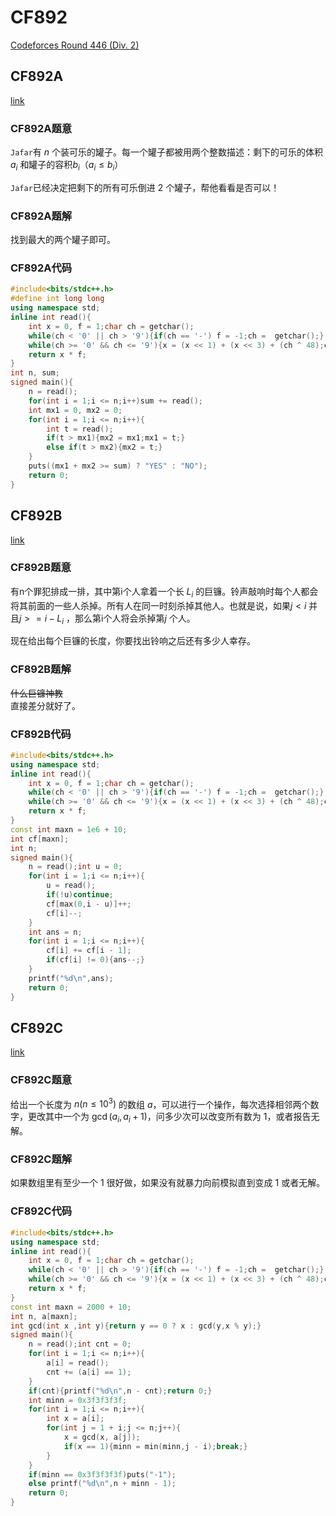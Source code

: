 # CF892

[Codeforces Round 446 (Div. 2)](https://codeforces.com/contest/892)

## CF892A

[link](https://codeforces.com/problemset/problem/892/A)

### CF892A题意

`Jafar`有 $n$ 个装可乐的罐子。每一个罐子都被用两个整数描述：剩下的可乐的体积 $a_i$ 和罐子的容积$b_i$（$a_i\leq b_i$）

`Jafar`已经决定把剩下的所有可乐倒进 $2$ 个罐子，帮他看看是否可以！

### CF892A题解

找到最大的两个罐子即可。

### CF892A代码

~~~cpp
#include<bits/stdc++.h>
#define int long long
using namespace std;
inline int read(){
    int x = 0, f = 1;char ch = getchar();
    while(ch < '0' || ch > '9'){if(ch == '-') f = -1;ch =  getchar();}
    while(ch >= '0' && ch <= '9'){x = (x << 1) + (x << 3) + (ch ^ 48);ch = getchar();}
    return x * f;
}
int n, sum;
signed main(){
    n = read();
    for(int i = 1;i <= n;i++)sum += read();
    int mx1 = 0, mx2 = 0;
    for(int i = 1;i <= n;i++){
        int t = read();
        if(t > mx1){mx2 = mx1;mx1 = t;}
        else if(t > mx2){mx2 = t;}
    }
    puts((mx1 + mx2 >= sum) ? "YES" : "NO");
    return 0;
}
~~~

## CF892B

[link](https://codeforces.com/problemset/problem/892/B)

### CF892B题意

有n个罪犯排成一排，其中第i个人拿着一个长 $L_{i}$ 的巨镰。铃声敲响时每个人都会将其前面的一些人杀掉。所有人在同一时刻杀掉其他人。也就是说，如果$j<i$ 并且$j>=i-L_{i}$ ，那么第i个人将会杀掉第$j$ 个人。

现在给出每个巨镰的长度，你要找出铃响之后还有多少人幸存。

### CF892B题解

~~什么巨镰神教~~\
直接差分就好了。

### CF892B代码

~~~cpp
#include<bits/stdc++.h>
using namespace std;
inline int read(){
    int x = 0, f = 1;char ch = getchar();
    while(ch < '0' || ch > '9'){if(ch == '-') f = -1;ch =  getchar();}
    while(ch >= '0' && ch <= '9'){x = (x << 1) + (x << 3) + (ch ^ 48);ch = getchar();}
    return x * f;
}
const int maxn = 1e6 + 10;
int cf[maxn];
int n;
signed main(){
    n = read();int u = 0;
    for(int i = 1;i <= n;i++){
        u = read();
        if(!u)continue;
        cf[max(0,i - u)]++;
        cf[i]--;
    }
    int ans = n;
    for(int i = 1;i <= n;i++){
        cf[i] += cf[i - 1];
        if(cf[i] != 0){ans--;}
    }
    printf("%d\n",ans);
    return 0;
}
~~~

## CF892C

[link](https://codeforces.com/problemset/problem/892/C)

### CF892C题意

给出一个长度为 $n(n\le10^3)$ 的数组 $a$，可以进行一个操作，每次选择相邻两个数字，更改其中一个为 $\gcd(a_i,a_i+1)$，问多少次可以改变所有数为 $1$，或者报告无解。

### CF892C题解

如果数组里有至少一个 $1$ 很好做，如果没有就暴力向前模拟直到变成 $1$ 或者无解。

### CF892C代码

~~~cpp
#include<bits/stdc++.h>
using namespace std;
inline int read(){
    int x = 0, f = 1;char ch = getchar();
    while(ch < '0' || ch > '9'){if(ch == '-') f = -1;ch =  getchar();}
    while(ch >= '0' && ch <= '9'){x = (x << 1) + (x << 3) + (ch ^ 48);ch = getchar();}
    return x * f;
}
const int maxn = 2000 + 10;
int n, a[maxn];
int gcd(int x ,int y){return y == 0 ? x : gcd(y,x % y);}
signed main(){
    n = read();int cnt = 0;
    for(int i = 1;i <= n;i++){
        a[i] = read();
        cnt += (a[i] == 1);
    }
    if(cnt){printf("%d\n",n - cnt);return 0;}
    int minn = 0x3f3f3f3f;
    for(int i = 1;i <= n;i++){
        int x = a[i];
        for(int j = 1 + i;j <= n;j++){
            x = gcd(x, a[j]);
            if(x == 1){minn = min(minn,j - i);break;}
        }
    }
    if(minn == 0x3f3f3f3f)puts("-1");
    else printf("%d\n",n + minn - 1);
    return 0;
}
~~~
